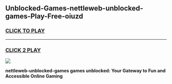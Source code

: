 
## Unblocked-Games-nettleweb-unblocked-games-Play-Free-oiuzd
<h3>
<a href="https://premium76.site?title=nettleweb-unblocked-games&ref=09A">CLICK TO PLAY</a></h3>
<hr>

<h3>
<a href="https://premium76.site?title=nettleweb-unblocked-games&ref=09A">CLICK 2 PLAY</a>
  
</h3>

<a href="https://premium76.site?title=nettleweb-unblocked-games&ref=09A"><img src="https://clearcache.store/games.png"></a>


**nettleweb-unblocked-games games unblocked: Your Gateway to Fun and Accessible Online Gaming**

